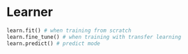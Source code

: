 # Learner
```python
learn.fit() # when training from scratch
learn.fine_tune() # when training with transfer learning
learn.predict() # predict mode
```